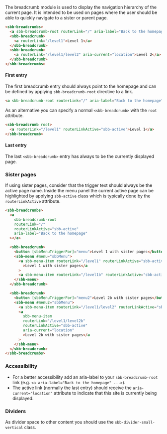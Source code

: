The breadcrumb module is used to display the navigation hierarchy of the current page.
It is intended to be used on pages where the user should be able to quickly navigate to a sister or parent page.

```html
<sbb-breadcrumbs>
  <a sbb-breadcrumb-root routerLink="/" aria-label="Back to the homepage"></a>
  <sbb-breadcrumb>
    <a routerLink="/level1">Level 1</a>
  </sbb-breadcrumb>
  <sbb-breadcrumb>
    <a routerLink="/level1/level2" aria-current="location">Level 2</a>
  </sbb-breadcrumb>
</sbb-breadcrumbs>
```

#### First entry

The first breadcrumb entry should always point to the homepage and can be defined
by applying `sbb-breadcrumb-root` directive to a link.

```html
<a sbb-breadcrumb-root routerLink="/" aria-label="Back to the homepage"></a>
```

As an alternative you can specify a normal `<sbb-breadcrumb>` with the `root` attribute.

```html
<sbb-breadcrumb root>
  <a routerLink="/level1" routerLinkActive="sbb-active">Level 1</a>
</sbb-breadcrumb>
```

#### Last entry

The last `<sbb-breadcrumb>` entry has always to be the currently displayed page.

### Sister pages

If using sister pages, consider that the trigger text should always be the active page name.
Inside the menu panel the current active page can be highlighted by applying `sbb-active` class
which is typically done by the `routerLinkActive` attribute.

```html
<sbb-breadcrumbs>
  <a
    sbb-breadcrumb-root
    routerLink="/"
    routerLinkActive="sbb-active"
    aria-label="Back to the homepage"
  ></a>

  <sbb-breadcrumb>
    <button [sbbMenuTriggerFor]="menu">Level 1 with sister pages</button>
    <sbb-menu #menu="sbbMenu">
      <a sbb-menu-item routerLink="/level1" routerLinkActive="sbb-active"
        >Level 1 with sister pages</a
      >
      <a sbb-menu-item routerLink="/level1b" routerLinkActive="sbb-active">Level 1b</a>
    </sbb-menu>
  </sbb-breadcrumb>

  <sbb-breadcrumb>
    <button [sbbMenuTriggerFor]="menu2">Level 2b with sister pages</button>
    <sbb-menu #menu2="sbbMenu">
      <a sbb-menu-item routerLink="/level1/level2" routerLinkActive="sbb-active">Level 2</a>
      <a
        sbb-menu-item
        routerLink="/level1/level2b"
        routerLinkActive="sbb-active"
        aria-current="location"
        >Level 2b with sister pages</a
      >
    </sbb-menu>
  </sbb-breadcrumb>
</sbb-breadcrumbs>
```

### Accessibility

- For a better accessibility add an aria-label to your `sbb-breadcrumb-root` link
  (e.g. `<a aria-label="Back to the homepage" ...>`).
- The active link (normally the last entry) should receive the `aria-current="location"`
  attribute to indicate that this site is currently being displayed.

### Dividers

As divider space to other content you should use the `sbb-divider-small-vertical` class.
